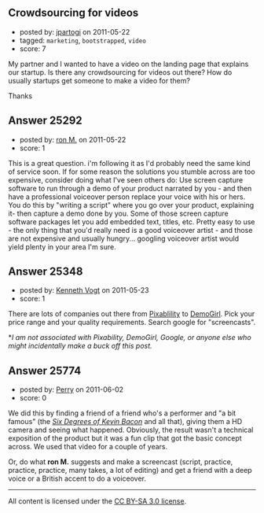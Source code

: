 ## Crowdsourcing for videos

- posted by: [jpartogi](https://stackexchange.com/users/-1/911-jpartogi) on 2011-05-22
- tagged: `marketing`, `bootstrapped`, `video`
- score: 7

My partner and I wanted to have a video on the landing page that explains our startup. Is there any crowdsourcing for videos out there? How do usually startups get someone to make a video for them?

Thanks 


## Answer 25292

- posted by: [ron M.](https://stackexchange.com/users/-1/2122-ron-m) on 2011-05-22
- score: 1

This is a great question. i'm following it as I'd probably need the same kind of service soon. If for some reason the solutions you stumble across are too expensive, consider doing what I've seen others do: Use screen capture software to run through a demo of your product narrated by you - and then have a professional voiceover person replace your voice with his or hers. You do this by "writing a script" where you go over your product, explaining it- then capture a demo done by you. Some of those screen capture software packages let you add embedded text, titles, etc. Pretty easy to use - the only thing that you'd really need is a good voiceover artist - and those are not expensive and usually hungry... googling voiceover artist would yield plenty in your area I'm sure.


## Answer 25348

- posted by: [Kenneth Vogt](https://stackexchange.com/users/-1/6736-kenneth-vogt) on 2011-05-23
- score: 1

<p>There are lots of companies out there from <a href="http://pixability.com" rel="nofollow">Pixablility</a> to <a href="http://demogirl.com/" rel="nofollow">DemoGirl</a>. Pick your price range and your quality requirements. Search google for "screencasts".</p>

<p>*<em>I am not associated with Pixability, DemoGirl, Google, or anyone else who might incidentally make a buck off this post.</em></p>



## Answer 25774

- posted by: [Perry](https://stackexchange.com/users/-1/8759-perry) on 2011-06-02
- score: 0

<p>We did this by finding a friend of a friend who's a performer and "a bit famous" (the <em><a href="http://en.wikipedia.org/wiki/Six_Degrees_of_Kevin_Bacon" rel="nofollow">Six Degrees of Kevin Bacon</a></em> and all that), giving them a HD camera and seeing what happened.  Obviously, the result wasn't a technical exposition of the product but it was a fun clip that got the basic concept across.  We used that video for a couple of years.</p>

<p>Or, do what <strong>ron M.</strong> suggests and make a screencast (script, practice, practice, practice, many takes, a lot of editing) and get a friend with a deep voice or a British accent to do a voiceover.</p>




---

All content is licensed under the [CC BY-SA 3.0 license](https://creativecommons.org/licenses/by-sa/3.0/).

